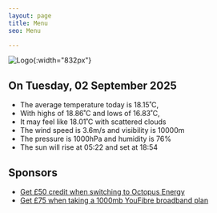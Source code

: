 ```yaml
---
layout: page
title: Menu
seo: Menu

---
```


![Logo](/images/logo.jpg){:width="832px"}

<!-- weather_marker starts -->
## On Tuesday, 02 September 2025

- The average temperature today is 18.15˚C,
- With highs of 18.86˚C and lows of 16.83˚C,
- It may feel like 18.01˚C with scattered clouds
- The wind speed is 3.6m/s and visibility is 10000m
- The pressure is 1000hPa and humidity is 76%
- The sun will rise at 05:22 and set at 18:54

<!-- weather_marker ends -->

## Sponsors

- [Get £50 credit when switching to Octopus Energy](https://bit.ly/3oD1nnS)
- [Get £75 when taking a 1000mb YouFibre broadband plan](https://aklam.io/91zWhU?)
